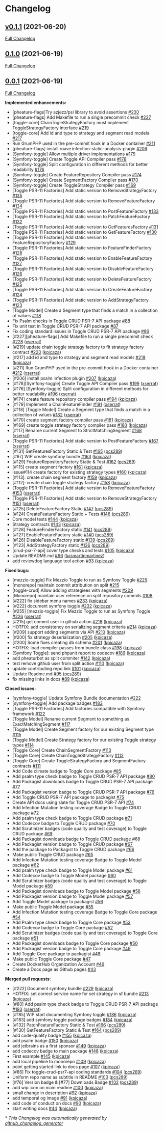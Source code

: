 # Changelog

## [v0.1.1](https://github.com/pheature-flags/pheature-flags/tree/v0.1.1) (2021-06-20)

[Full Changelog](https://github.com/pheature-flags/pheature-flags/compare/0.1.0...v0.1.1)

## [0.1.0](https://github.com/pheature-flags/pheature-flags/tree/0.1.0) (2021-06-19)

[Full Changelog](https://github.com/pheature-flags/pheature-flags/compare/0.0.1...0.1.0)

## [0.0.1](https://github.com/pheature-flags/pheature-flags/tree/0.0.1) (2021-06-19)

[Full Changelog](https://github.com/pheature-flags/pheature-flags/compare/4efde1b91949256bf8d3b3baf7546150ddcc0e90...0.0.1)

**Implemented enhancements:**

- \[pheature-flags\]Try azjezz/psl library to avoid assertions [\#230](https://github.com/pheature-flags/pheature-flags/issues/230)
- \[pheature-flags\] Add Makefile to run a single precommit check [\#227](https://github.com/pheature-flags/pheature-flags/issues/227)
- \[toggle-core\] ChainTogleStrategyFactory must implement ToggleStrategyFactory interface [\#219](https://github.com/pheature-flags/pheature-flags/issues/219)
- \[toggle-core\] Add id and type to strategy and segment read models [\#217](https://github.com/pheature-flags/pheature-flags/issues/217)
- Run GrumPHP used in the pre-commit hook in a Docker container [\#211](https://github.com/pheature-flags/pheature-flags/issues/211)
- \[pheature-flags\] install roave infection-static-analysis-plugin [\#206](https://github.com/pheature-flags/pheature-flags/issues/206)
- \[Symfony-toggle\] Allow multiple driver implementations [\#179](https://github.com/pheature-flags/pheature-flags/issues/179)
- \[Symfony-toggle\] Create Toggle API Compiler pass [\#178](https://github.com/pheature-flags/pheature-flags/issues/178)
- \[Symfony-toggle\] Split configuration in different methods for better readability [\#176](https://github.com/pheature-flags/pheature-flags/issues/176)
- \[Symfony-toggle\] Create FeatureRepository Compiler pass [\#174](https://github.com/pheature-flags/pheature-flags/issues/174)
- \[Symfony-toggle\] Create SegmentFactory Compiler pass [\#170](https://github.com/pheature-flags/pheature-flags/issues/170)
- \[Symfony-toggle\] Create ToggleStrategy Compiler pass [\#169](https://github.com/pheature-flags/pheature-flags/issues/169)
- \[Toggle PSR-11 Factories\] Add static version to RemoveStrategyFactory [\#135](https://github.com/pheature-flags/pheature-flags/issues/135)
- \[Toggle PSR-11 Factories\] Add static version to RemoveFeatureFactory  [\#134](https://github.com/pheature-flags/pheature-flags/issues/134)
- \[Toggle PSR-11 Factories\] Add static version to PostFeatureFactory [\#133](https://github.com/pheature-flags/pheature-flags/issues/133)
- \[Toggle PSR-11 Factories\] Add static version to PatchFeatureFactory [\#132](https://github.com/pheature-flags/pheature-flags/issues/132)
- \[Toggle PSR-11 Factories\] Add static version to GetFeaturesFactory [\#131](https://github.com/pheature-flags/pheature-flags/issues/131)
- \[Toggle PSR-11 Factories\] Add static version to GetFeatureFactory [\#130](https://github.com/pheature-flags/pheature-flags/issues/130)
- \[Toggle PSR-11 Factories\] Add static version to FeatureRepositoryFactory [\#129](https://github.com/pheature-flags/pheature-flags/issues/129)
- \[Toggle PSR-11 Factories\] Add static version to FeatureFinderFactory [\#128](https://github.com/pheature-flags/pheature-flags/issues/128)
- \[Toggle PSR-11 Factories\] Add static version to EnableFeatureFactory [\#127](https://github.com/pheature-flags/pheature-flags/issues/127)
- \[Toggle PSR-11 Factories\] Add static version to DisableFeatureFactory [\#126](https://github.com/pheature-flags/pheature-flags/issues/126)
- \[Toggle PSR-11 Factories\] Add static version to DeleteFeatureFactory [\#125](https://github.com/pheature-flags/pheature-flags/issues/125)
- \[Toggle PSR-11 Factories\] Add static version to CreateFeatureFactory [\#124](https://github.com/pheature-flags/pheature-flags/issues/124)
- \[Toggle PSR-11 Factories\] Add static version to AddStrategyFactory [\#123](https://github.com/pheature-flags/pheature-flags/issues/123)
- \[Toggle Model\] Create a Segment type that finds a match in a collection of values [\#118](https://github.com/pheature-flags/pheature-flags/issues/118)
- Fix Psalm checks in Toggle CRUD PSR-7 API package [\#88](https://github.com/pheature-flags/pheature-flags/issues/88)
- Fix unit test in Toggle CRUD PSR-7 API package [\#87](https://github.com/pheature-flags/pheature-flags/issues/87)
- Fix coding standard issues in Toggle CRUD PSR-7 API package [\#86](https://github.com/pheature-flags/pheature-flags/issues/86)
- \[\#227\]\[pheature-flags\] Add Makefile to run a single precommit check [\#228](https://github.com/pheature-flags/pheature-flags/pull/228) ([xserrat](https://github.com/xserrat))
- \[\#219\] update chain toggle strategy factory to fit strategy factory contract [\#220](https://github.com/pheature-flags/pheature-flags/pull/220) ([kpicaza](https://github.com/kpicaza))
- \[\#217\] add id and type to strategy and segment read models [\#218](https://github.com/pheature-flags/pheature-flags/pull/218) ([kpicaza](https://github.com/kpicaza))
- \[\#211\] Run GrumPHP used in the pre-commit hook in a Docker container [\#212](https://github.com/pheature-flags/pheature-flags/pull/212) ([xserrat](https://github.com/xserrat))
- \[\#206\] install psalm infection plugin [\#207](https://github.com/pheature-flags/pheature-flags/pull/207) ([kpicaza](https://github.com/kpicaza))
- \[\#178\]\[Symfony-toggle\] Create Toggle API Compiler pass [\#199](https://github.com/pheature-flags/pheature-flags/pull/199) ([xserrat](https://github.com/xserrat))
- \[\#176\] \[Symfony-toggle\] Split configuration in different methods for better readability [\#196](https://github.com/pheature-flags/pheature-flags/pull/196) ([xserrat](https://github.com/xserrat))
- \[\#174\] create feature repository compiler pass [\#194](https://github.com/pheature-flags/pheature-flags/pull/194) ([kpicaza](https://github.com/kpicaza))
- \[\#179\] Implement a ChainFeatureFinder [\#191](https://github.com/pheature-flags/pheature-flags/pull/191) ([xserrat](https://github.com/xserrat))
- \[\#118\] \[Toggle Model\] Create a Segment type that finds a match in a collection of values [\#182](https://github.com/pheature-flags/pheature-flags/pull/182) ([xserrat](https://github.com/xserrat))
- \[\#170\] create segment factory compiler pass [\#181](https://github.com/pheature-flags/pheature-flags/pull/181) ([kpicaza](https://github.com/kpicaza))
- \[\#169\] create toggle strategy factory compiler pass [\#180](https://github.com/pheature-flags/pheature-flags/pull/180) ([kpicaza](https://github.com/kpicaza))
- \[\#117\] Rename current Segment to StrictMatchingSegment [\#168](https://github.com/pheature-flags/pheature-flags/pull/168) ([xserrat](https://github.com/xserrat))
- \[Toggle PSR-11 Factories\] Add static version to PostFeatureFactory [\#167](https://github.com/pheature-flags/pheature-flags/pull/167) ([xserrat](https://github.com/xserrat))
- \[\#131\] GetFeaturesFactory Static & Test [\#165](https://github.com/pheature-flags/pheature-flags/pull/165) ([pcs289](https://github.com/pcs289))
- \[\#97\] WIP create symfony bundle [\#163](https://github.com/pheature-flags/pheature-flags/pull/163) ([kpicaza](https://github.com/kpicaza))
- \[\#129\] FeatureRepositoryFactory Static & Test [\#162](https://github.com/pheature-flags/pheature-flags/pull/162) ([pcs289](https://github.com/pcs289))
- \[\#115\] create segment factory [\#161](https://github.com/pheature-flags/pheature-flags/pull/161) ([kpicaza](https://github.com/kpicaza))
- Issue\#114 create factory for existing strategy types [\#160](https://github.com/pheature-flags/pheature-flags/pull/160) ([kpicaza](https://github.com/kpicaza))
- \[\#113\]: create chain segment factory [\#159](https://github.com/pheature-flags/pheature-flags/pull/159) ([kpicaza](https://github.com/kpicaza))
- \[\#112\]: create chain toggle strategy factory [\#158](https://github.com/pheature-flags/pheature-flags/pull/158) ([kpicaza](https://github.com/kpicaza))
- \[Toggle PSR-11 Factories\] Add static version to RemoveFeatureFactory [\#153](https://github.com/pheature-flags/pheature-flags/pull/153) ([xserrat](https://github.com/xserrat))
- \[Toggle PSR-11 Factories\] Add static version to RemoveStrategyFactory [\#151](https://github.com/pheature-flags/pheature-flags/pull/151) ([xserrat](https://github.com/xserrat))
- \[\#125\] DeleteFeatureFactory Static [\#147](https://github.com/pheature-flags/pheature-flags/pull/147) ([pcs289](https://github.com/pcs289))
- \[\#124\] CreateFeatureFactory Static + Tests [\#146](https://github.com/pheature-flags/pheature-flags/pull/146) ([pcs289](https://github.com/pcs289))
- Core model tests [\#144](https://github.com/pheature-flags/pheature-flags/pull/144) ([kpicaza](https://github.com/kpicaza))
- Strategy contracts [\#143](https://github.com/pheature-flags/pheature-flags/pull/143) ([kpicaza](https://github.com/kpicaza))
- \[\#128\] FeatureFinderFactory static [\#141](https://github.com/pheature-flags/pheature-flags/pull/141) ([pcs289](https://github.com/pcs289))
- \[\#127\] EnableFeatureFactory static [\#140](https://github.com/pheature-flags/pheature-flags/pull/140) ([pcs289](https://github.com/pcs289))
- \[\#126\] DisableFeatureFactory static [\#139](https://github.com/pheature-flags/pheature-flags/pull/139) ([pcs289](https://github.com/pcs289))
- \[\#123\] AddStrategyFactory static [\#136](https://github.com/pheature-flags/pheature-flags/pull/136) ([pcs289](https://github.com/pcs289))
- \[crud-psr-7-api\] cover type checks and tests [\#105](https://github.com/pheature-flags/pheature-flags/pull/105) ([kpicaza](https://github.com/kpicaza))
- Update README.md [\#96](https://github.com/pheature-flags/pheature-flags/pull/96) ([luismartinmartinez](https://github.com/luismartinmartinez))
- add reviewdog language tool action [\#93](https://github.com/pheature-flags/pheature-flags/pull/93) ([kpicaza](https://github.com/kpicaza))

**Fixed bugs:**

- \[mezzio-toggle\] Fix Mezzio Toggle to run as Symfony Toggle [\#225](https://github.com/pheature-flags/pheature-flags/issues/225)
- \[monorepo\] maintain commit attribution on split [\#215](https://github.com/pheature-flags/pheature-flags/issues/215)
- \[toggle-crud\] Allow adding strategiees with segments [\#209](https://github.com/pheature-flags/pheature-flags/issues/209)
- \[Monorepo\] maintain user reference on split repository commits [\#108](https://github.com/pheature-flags/pheature-flags/issues/108)
- \[\#222\] fix sidebar menu names [\#233](https://github.com/pheature-flags/pheature-flags/pull/233) ([kpicaza](https://github.com/kpicaza))
- \[\#222\] document symfony toggle [\#232](https://github.com/pheature-flags/pheature-flags/pull/232) ([kpicaza](https://github.com/kpicaza))
- \[\#255\] \[mezzio-toggle\] Fix Mezzio Toggle to run as Symfony Toggle [\#226](https://github.com/pheature-flags/pheature-flags/pull/226) ([xserrat](https://github.com/xserrat))
- \[\#215\] get commit user in github action [\#216](https://github.com/pheature-flags/pheature-flags/pull/216) ([kpicaza](https://github.com/kpicaza))
- HOTFIX: add consistency on serializing segment criteria [\#214](https://github.com/pheature-flags/pheature-flags/pull/214) ([kpicaza](https://github.com/kpicaza))
- \[\#209\] support adding segments via API [\#210](https://github.com/pheature-flags/pheature-flags/pull/210) ([kpicaza](https://github.com/kpicaza))
- \[\#200\] fix strategy deserialization [\#205](https://github.com/pheature-flags/pheature-flags/pull/205) ([kpicaza](https://github.com/kpicaza))
- \[\#200\] Some fixes creating db schema [\#201](https://github.com/pheature-flags/pheature-flags/pull/201) ([kpicaza](https://github.com/kpicaza))
- HOTFIX: load compiler passes from bundle class [\#198](https://github.com/pheature-flags/pheature-flags/pull/198) ([kpicaza](https://github.com/kpicaza))
- \[Symfony Toggle\]: send phpunit report to codecov [\#189](https://github.com/pheature-flags/pheature-flags/pull/189) ([kpicaza](https://github.com/kpicaza))
- add pheaturbot as split commiter [\#142](https://github.com/pheature-flags/pheature-flags/pull/142) ([kpicaza](https://github.com/kpicaza))
- test remove github user from split action [\#110](https://github.com/pheature-flags/pheature-flags/pull/110) ([kpicaza](https://github.com/kpicaza))
- update contributing repo link [\#101](https://github.com/pheature-flags/pheature-flags/pull/101) ([kpicaza](https://github.com/kpicaza))
- Update Readme.md [\#95](https://github.com/pheature-flags/pheature-flags/pull/95) ([pcs289](https://github.com/pcs289))
- fix missing links in docs [\#89](https://github.com/pheature-flags/pheature-flags/pull/89) ([kpicaza](https://github.com/kpicaza))

**Closed issues:**

- \[symfony-toggle\] Update Symfony Bundle documentation  [\#222](https://github.com/pheature-flags/pheature-flags/issues/222)
- \[symfony-toggle\] Add package badges [\#183](https://github.com/pheature-flags/pheature-flags/issues/183)
- \[Toggle PSR-11 Factories\] Add factories compatible with Symfony framework [\#122](https://github.com/pheature-flags/pheature-flags/issues/122)
- \[Toggle Model\] Rename current Segment to something as ExactMatchingSegment  [\#117](https://github.com/pheature-flags/pheature-flags/issues/117)
- \[Toggle Model\] Create Segment factory for our existing Segment type [\#115](https://github.com/pheature-flags/pheature-flags/issues/115)
- \[Toggle Model\] Create Strategy factory for our existing Toggle strategy types  [\#114](https://github.com/pheature-flags/pheature-flags/issues/114)
- \[Toggle Core\] Create ChainSegmentFactory  [\#113](https://github.com/pheature-flags/pheature-flags/issues/113)
- \[Toggle Core\] Create ChainToggleStrategyFactory [\#112](https://github.com/pheature-flags/pheature-flags/issues/112)
- \[Toggle Core\] Create ToggleStrategyFactory and SegmentFactory contracts [\#111](https://github.com/pheature-flags/pheature-flags/issues/111)
- Add Code climate badge to Toggle Core package [\#85](https://github.com/pheature-flags/pheature-flags/issues/85)
- Add psalm type check badge to Toggle CRUD PSR-7 API package [\#80](https://github.com/pheature-flags/pheature-flags/issues/80)
- Add Packagist downloads badge to Toggle CRUD PSR-7 API package [\#77](https://github.com/pheature-flags/pheature-flags/issues/77)
- Add Packagist version badge to Toggle CRUD PSR-7 API package [\#76](https://github.com/pheature-flags/pheature-flags/issues/76)
- Add Toggle CRUD PSR-7 API package to packagist  [\#75](https://github.com/pheature-flags/pheature-flags/issues/75)
- Create API docs using slate for Toggle CRUD PSR-7 API [\#74](https://github.com/pheature-flags/pheature-flags/issues/74)
- Add Infection Mutation testing coverage Badge to Toggle CRUD package [\#72](https://github.com/pheature-flags/pheature-flags/issues/72)
- Add psalm type check badge to Toggle CRUD package [\#71](https://github.com/pheature-flags/pheature-flags/issues/71)
- Add Codecov badge to Toggle CRUD package [\#70](https://github.com/pheature-flags/pheature-flags/issues/70)
- Add Scrutinizer badges \(code quality and test coverage\) to Toggle CRUD package [\#69](https://github.com/pheature-flags/pheature-flags/issues/69)
- Add Packagist downloads badge to Toggle CRUD package [\#68](https://github.com/pheature-flags/pheature-flags/issues/68)
- Add Packagist version badge to Toggle CRUD package [\#67](https://github.com/pheature-flags/pheature-flags/issues/67)
- Add the package to Packagist to Toggle CRUD package [\#66](https://github.com/pheature-flags/pheature-flags/issues/66)
- Make public Toggle CRUD package [\#65](https://github.com/pheature-flags/pheature-flags/issues/65)
- Add Infection Mutation testing coverage Badge to Toggle Model package [\#62](https://github.com/pheature-flags/pheature-flags/issues/62)
- Add psalm type check badge to Toggle Model package [\#61](https://github.com/pheature-flags/pheature-flags/issues/61)
- Add Codecov badge to Toggle Model package [\#60](https://github.com/pheature-flags/pheature-flags/issues/60)
- Add Scrutinizer badges \(code quality and test coverage\) to Toggle Model package [\#59](https://github.com/pheature-flags/pheature-flags/issues/59)
- Add Packagist downloads badge to Toggle Model package [\#58](https://github.com/pheature-flags/pheature-flags/issues/58)
- Add Packagist version badge to Toggle Model package [\#57](https://github.com/pheature-flags/pheature-flags/issues/57)
- Add Toggle Model package to packagist [\#56](https://github.com/pheature-flags/pheature-flags/issues/56)
- Make public Toggle Model package [\#55](https://github.com/pheature-flags/pheature-flags/issues/55)
- Add Infection Mutation testing coverage Badge to Toggle Core package [\#54](https://github.com/pheature-flags/pheature-flags/issues/54)
- Add Psalm type check badge to Toggle Core package [\#53](https://github.com/pheature-flags/pheature-flags/issues/53)
- Add Codecov badge to Toggle Core package [\#52](https://github.com/pheature-flags/pheature-flags/issues/52)
- Add Scrutinizer badges \(code quality and test coverage\) to Toggle Core package [\#51](https://github.com/pheature-flags/pheature-flags/issues/51)
- Add Packagist downloads badge to Toggle Core package [\#50](https://github.com/pheature-flags/pheature-flags/issues/50)
- Add Packagist version badge to Toggle Core package [\#49](https://github.com/pheature-flags/pheature-flags/issues/49)
- Add Toggle Core package to packagist [\#48](https://github.com/pheature-flags/pheature-flags/issues/48)
- Make public Toggle Core package [\#47](https://github.com/pheature-flags/pheature-flags/issues/47)
- Create DockerHub Organization Account [\#46](https://github.com/pheature-flags/pheature-flags/issues/46)
- Create a Docs page as Github pages [\#43](https://github.com/pheature-flags/pheature-flags/issues/43)

**Merged pull requests:**

- \[\#222\] Document symfony bundle [\#229](https://github.com/pheature-flags/pheature-flags/pull/229) ([kpicaza](https://github.com/kpicaza))
- HOTFIX: set correct service name for set strategy in sf bundle [\#213](https://github.com/pheature-flags/pheature-flags/pull/213) ([kpicaza](https://github.com/kpicaza))
- \[\#80\] Add psalm type check badge to Toggle CRUD PSR-7 API package [\#193](https://github.com/pheature-flags/pheature-flags/pull/193) ([xserrat](https://github.com/xserrat))
- \[\#185\] WIP start documenting Symfony toggle [\#186](https://github.com/pheature-flags/pheature-flags/pull/186) ([kpicaza](https://github.com/kpicaza))
- \[\#183\] add symfony toggle package badges [\#184](https://github.com/pheature-flags/pheature-flags/pull/184) ([kpicaza](https://github.com/kpicaza))
- \[\#132\] PatchFeatureFactory Static & Test [\#166](https://github.com/pheature-flags/pheature-flags/pull/166) ([pcs289](https://github.com/pcs289))
- \[\#130\] GetFeatureFactory Static & Test [\#164](https://github.com/pheature-flags/pheature-flags/pull/164) ([pcs289](https://github.com/pcs289))
- add code-quality badge [\#155](https://github.com/pheature-flags/pheature-flags/pull/155) ([kpicaza](https://github.com/kpicaza))
- add psalm badge [\#150](https://github.com/pheature-flags/pheature-flags/pull/150) ([kpicaza](https://github.com/kpicaza))
- add jetbrains as a first sponsor [\#149](https://github.com/pheature-flags/pheature-flags/pull/149) ([kpicaza](https://github.com/kpicaza))
- add codecov badge to main package [\#148](https://github.com/pheature-flags/pheature-flags/pull/148) ([kpicaza](https://github.com/kpicaza))
- First example [\#145](https://github.com/pheature-flags/pheature-flags/pull/145) ([kpicaza](https://github.com/kpicaza))
- add local pipeline to monorepo [\#109](https://github.com/pheature-flags/pheature-flags/pull/109) ([kpicaza](https://github.com/kpicaza))
- point getting started link to docs page [\#107](https://github.com/pheature-flags/pheature-flags/pull/107) ([kpicaza](https://github.com/kpicaza))
- \[\#86\] Fix toggle-crud-psr7-api coding standards [\#104](https://github.com/pheature-flags/pheature-flags/pull/104) ([pcs289](https://github.com/pcs289))
- Uniform repo name as subtitle in README [\#103](https://github.com/pheature-flags/pheature-flags/pull/103) ([pcs289](https://github.com/pcs289))
- \[\#76\] Version badge & \[\#77\] Downloads Badge [\#102](https://github.com/pheature-flags/pheature-flags/pull/102) ([pcs289](https://github.com/pcs289))
- add wip icon on main readme [\#100](https://github.com/pheature-flags/pheature-flags/pull/100) ([kpicaza](https://github.com/kpicaza))
- small change in description [\#92](https://github.com/pheature-flags/pheature-flags/pull/92) ([kpicaza](https://github.com/kpicaza))
- add temporal og image [\#91](https://github.com/pheature-flags/pheature-flags/pull/91) ([kpicaza](https://github.com/kpicaza))
- add code of conduct on docs [\#90](https://github.com/pheature-flags/pheature-flags/pull/90) ([kpicaza](https://github.com/kpicaza))
- start writing docs [\#44](https://github.com/pheature-flags/pheature-flags/pull/44) ([kpicaza](https://github.com/kpicaza))



\* *This Changelog was automatically generated by [github_changelog_generator](https://github.com/github-changelog-generator/github-changelog-generator)*
